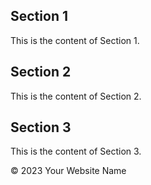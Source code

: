 <!DOCTYPE html>
<html>
<head>
    <meta charset="UTF-8">
    <title>Your Website Title</title>
</head>
<body>


<section id="section1">
    <h2>Section 1</h2>
    <p>This is the content of Section 1.</p>
</section>

<section id="section2">
    <h2>Section 2</h2>
    <p>This is the content of Section 2.</p>
</section>

<section id="section3">
    <h2>Section 3</h2>
    <p>This is the content of Section 3.</p>
</section>

<footer>
    <p>&copy; 2023 Your Website Name</p>
</footer>

</body>
</html>

